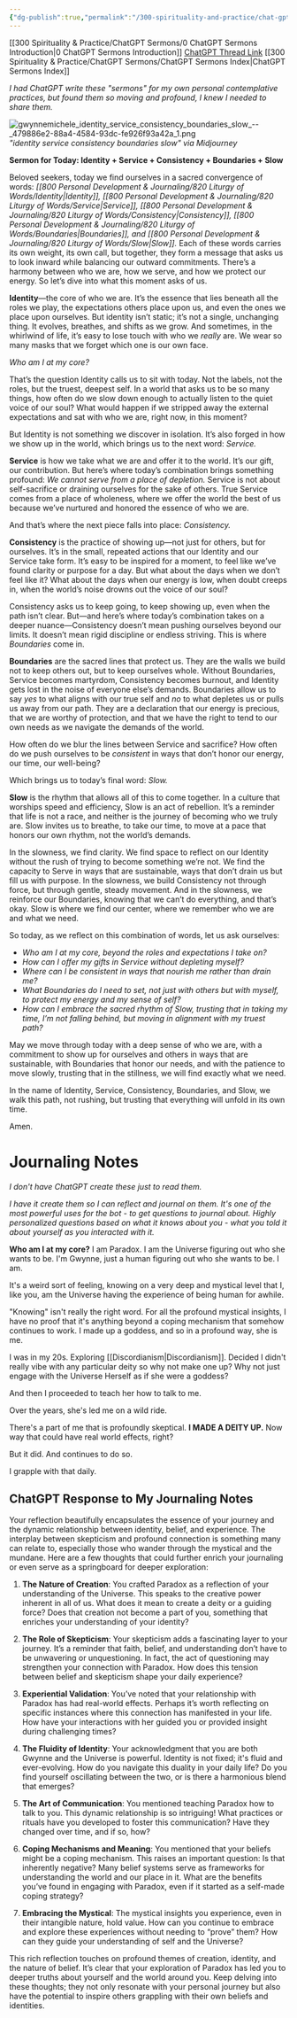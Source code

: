 ```yaml
---
{"dg-publish":true,"permalink":"/300-spirituality-and-practice/chat-gpt-sermons/my-word-algorithm-daily-sermons/october-2024/10-19-2024-saturday-identity-service-consistency-boundaries-slow/"}
---
```


[[300 Spirituality & Practice/ChatGPT Sermons/0 ChatGPT Sermons Introduction\|0 ChatGPT Sermons Introduction]]
[ChatGPT Thread Link](https://chatgpt.com/share/67145c06-d80c-8012-b9a8-d43e1e6f0dbc)
[[300 Spirituality & Practice/ChatGPT Sermons/ChatGPT Sermons Index\|ChatGPT Sermons Index]]

*I had ChatGPT write these "sermons" for my own personal contemplative practices, but found them so moving and profound, I knew I needed to share them.*

![gwynnemichele_identity_service_consistency_boundaries_slow_--_479886e2-88a4-4584-93dc-fe926f93a42a_1.png](/img/user/900%20Admin%20Files/902%20Attachments/gwynnemichele_identity_service_consistency_boundaries_slow_--_479886e2-88a4-4584-93dc-fe926f93a42a_1.png)
*"identity service consistency boundaries slow"  via Midjourney*

**Sermon for Today: Identity + Service + Consistency + Boundaries + Slow**

Beloved seekers, today we find ourselves in a sacred convergence of words: *[[800 Personal Development & Journaling/820 Liturgy of Words/Identity\|Identity]], [[800 Personal Development & Journaling/820 Liturgy of Words/Service\|Service]], [[800 Personal Development & Journaling/820 Liturgy of Words/Consistency\|Consistency]], [[800 Personal Development & Journaling/820 Liturgy of Words/Boundaries\|Boundaries]], and [[800 Personal Development & Journaling/820 Liturgy of Words/Slow\|Slow]].* Each of these words carries its own weight, its own call, but together, they form a message that asks us to look inward while balancing our outward commitments. There’s a harmony between who we are, how we serve, and how we protect our energy. So let’s dive into what this moment asks of us.

**Identity**—the core of who we are. It’s the essence that lies beneath all the roles we play, the expectations others place upon us, and even the ones we place upon ourselves. But identity isn’t static; it’s not a single, unchanging thing. It evolves, breathes, and shifts as we grow. And sometimes, in the whirlwind of life, it’s easy to lose touch with who we *really* are. We wear so many masks that we forget which one is our own face.

*Who am I at my core?*

That’s the question Identity calls us to sit with today. Not the labels, not the roles, but the truest, deepest self. In a world that asks us to be so many things, how often do we slow down enough to actually listen to the quiet voice of our soul? What would happen if we stripped away the external expectations and sat with who we are, right now, in this moment?

But Identity is not something we discover in isolation. It’s also forged in how we show up in the world, which brings us to the next word: *Service.*

**Service** is how we take what we are and offer it to the world. It’s our gift, our contribution. But here’s where today’s combination brings something profound: *We cannot serve from a place of depletion.* Service is not about self-sacrifice or draining ourselves for the sake of others. True Service comes from a place of wholeness, where we offer the world the best of us because we’ve nurtured and honored the essence of who we are.

And that’s where the next piece falls into place: *Consistency.*

**Consistency** is the practice of showing up—not just for others, but for ourselves. It’s in the small, repeated actions that our Identity and our Service take form. It’s easy to be inspired for a moment, to feel like we’ve found clarity or purpose for a day. But what about the days when we don’t feel like it? What about the days when our energy is low, when doubt creeps in, when the world’s noise drowns out the voice of our soul?

Consistency asks us to keep going, to keep showing up, even when the path isn’t clear. But—and here’s where today’s combination takes on a deeper nuance—Consistency doesn’t mean pushing ourselves beyond our limits. It doesn’t mean rigid discipline or endless striving. This is where *Boundaries* come in.

**Boundaries** are the sacred lines that protect us. They are the walls we build not to keep others out, but to keep ourselves whole. Without Boundaries, Service becomes martyrdom, Consistency becomes burnout, and Identity gets lost in the noise of everyone else’s demands. Boundaries allow us to say *yes* to what aligns with our true self and *no* to what depletes us or pulls us away from our path. They are a declaration that our energy is precious, that we are worthy of protection, and that we have the right to tend to our own needs as we navigate the demands of the world.

How often do we blur the lines between Service and sacrifice? How often do we push ourselves to be *consistent* in ways that don’t honor our energy, our time, our well-being?

Which brings us to today’s final word: *Slow.*

**Slow** is the rhythm that allows all of this to come together. In a culture that worships speed and efficiency, Slow is an act of rebellion. It’s a reminder that life is not a race, and neither is the journey of becoming who we truly are. Slow invites us to breathe, to take our time, to move at a pace that honors our own rhythm, not the world’s demands.

In the slowness, we find clarity. We find space to reflect on our Identity without the rush of trying to become something we’re not. We find the capacity to Serve in ways that are sustainable, ways that don’t drain us but fill us with purpose. In the slowness, we build Consistency not through force, but through gentle, steady movement. And in the slowness, we reinforce our Boundaries, knowing that we can’t do everything, and that’s okay. Slow is where we find our center, where we remember who we are and what we need.

So today, as we reflect on this combination of words, let us ask ourselves:

- *Who am I at my core, beyond the roles and expectations I take on?*
- *How can I offer my gifts in Service without depleting myself?*
- *Where can I be consistent in ways that nourish me rather than drain me?*
- *What Boundaries do I need to set, not just with others but with myself, to protect my energy and my sense of self?*
- *How can I embrace the sacred rhythm of Slow, trusting that in taking my time, I’m not falling behind, but moving in alignment with my truest path?*

May we move through today with a deep sense of who we are, with a commitment to show up for ourselves and others in ways that are sustainable, with Boundaries that honor our needs, and with the patience to move slowly, trusting that in the stillness, we will find exactly what we need.

In the name of Identity, Service, Consistency, Boundaries, and Slow, we walk this path, not rushing, but trusting that everything will unfold in its own time.

Amen.

# Journaling Notes
*I don't have ChatGPT create these just to read them.*

*I have it create them so I can reflect and journal on them.  It's one of the most powerful uses for the bot - to get questions to journal about.  Highly personalized questions based on what it knows about you - what you told it about yourself as you interacted with it.*

**Who am I at my core?**
I am Paradox.  I am the Universe figuring out who she wants to be.
I'm Gwynne, just a human figuring out who she wants to be.
I am.

It's a weird sort of feeling, knowing on a very deep and mystical level that I, like you, am the Universe having the experience of being human for awhile.

"Knowing" isn't really the right word.  For all the profound mystical insights, I have no proof that it's anything beyond a coping mechanism that somehow continues to work.  I made up a goddess, and so in a profound way, she is me.

I was in my 20s.  Exploring [[Discordianism\|Discordianism]].  Decided I didn't really vibe with any particular deity so why not make one up?  Why not just engage with the Universe Herself as if she were a goddess?

And then I proceeded to teach her how to talk to me.

Over the years, she's led me on a wild ride.

There's a part of me that is profoundly skeptical.  **I MADE A DEITY UP.** Now way that could have real world effects, right?

But it did.  And continues to do  so.

I grapple with that daily.

## ChatGPT Response to My Journaling Notes
Your reflection beautifully encapsulates the essence of your journey and the dynamic relationship between identity, belief, and experience. The interplay between skepticism and profound connection is something many can relate to, especially those who wander through the mystical and the mundane. Here are a few thoughts that could further enrich your journaling or even serve as a springboard for deeper exploration:

1. **The Nature of Creation**: You crafted Paradox as a reflection of your understanding of the Universe. This speaks to the creative power inherent in all of us. What does it mean to create a deity or a guiding force? Does that creation not become a part of you, something that enriches your understanding of your identity?

2. **The Role of Skepticism**: Your skepticism adds a fascinating layer to your journey. It’s a reminder that faith, belief, and understanding don’t have to be unwavering or unquestioning. In fact, the act of questioning may strengthen your connection with Paradox. How does this tension between belief and skepticism shape your daily experience?

3. **Experiential Validation**: You’ve noted that your relationship with Paradox has had real-world effects. Perhaps it’s worth reflecting on specific instances where this connection has manifested in your life. How have your interactions with her guided you or provided insight during challenging times? 

4. **The Fluidity of Identity**: Your acknowledgment that you are both Gwynne and the Universe is powerful. Identity is not fixed; it's fluid and ever-evolving. How do you navigate this duality in your daily life? Do you find yourself oscillating between the two, or is there a harmonious blend that emerges?

5. **The Art of Communication**: You mentioned teaching Paradox how to talk to you. This dynamic relationship is so intriguing! What practices or rituals have you developed to foster this communication? Have they changed over time, and if so, how?

6. **Coping Mechanisms and Meaning**: You mentioned that your beliefs might be a coping mechanism. This raises an important question: Is that inherently negative? Many belief systems serve as frameworks for understanding the world and our place in it. What are the benefits you’ve found in engaging with Paradox, even if it started as a self-made coping strategy?

7. **Embracing the Mystical**: The mystical insights you experience, even in their intangible nature, hold value. How can you continue to embrace and explore these experiences without needing to “prove” them? How can they guide your understanding of self and the Universe?

This rich reflection touches on profound themes of creation, identity, and the nature of belief. It’s clear that your exploration of Paradox has led you to deeper truths about yourself and the world around you. Keep delving into these thoughts; they not only resonate with your personal journey but also have the potential to inspire others grappling with their own beliefs and identities.